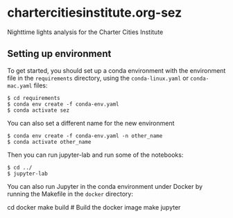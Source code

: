 # chartercitiesinstitute.org-sez

Nighttime lights analysis for the Charter Cities Institute


## Setting up environment

To get started, you should set up a conda environment with the environment file in the
``requirements`` directory, using the ``conda-linux.yaml`` or ``conda-mac.yaml`` files:

    $ cd requirements
    $ conda env create -f conda-env.yaml
    $ conda activate sez
    
You can also set a different name for the new environment

    $ conda env create -f conda-env.yaml -n other_name
    $ conda activate other_name
    

Then you can run jupyter-lab and run some of the notebooks: 

    $ cd ../
    $ jupyter-lab
    

You can also run Jupyter in the conda environment under Docker by running the Makefile in the 
``docker`` directory: 

   cd docker
   make build # Build the docker image
   make jupyter

